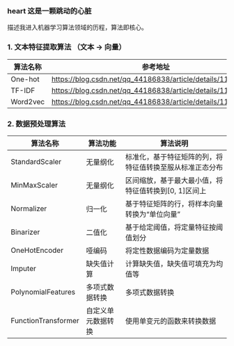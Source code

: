 ### heart 这是一颗跳动的心脏

描述我进入机器学习算法领域的历程，算法即核心。

### 1. 文本特征提取算法 （文本 -> 向量）
| 算法名称 | 参考地址 |
| --- | --- |
| One-hot | https://blog.csdn.net/qq_44186838/article/details/118425070 |
| TF-IDF | https://blog.csdn.net/qq_44186838/article/details/118425070 |
| Word2vec | https://blog.csdn.net/qq_44186838/article/details/118425070 |


### 2. 数据预处理算法
| 算法名称 | 算法功能 | 算法说明 |
| --- | --- | --- |
| StandardScaler | 无量纲化 | 标准化，基于特征矩阵的列，将特征值转换至服从标准正态分布 |
| MinMaxScaler | 无量纲化 | 区间缩放，基于最大最小值，将特征值转换到[0, 1]区间上 |
| Normalizer | 归一化 | 基于特征矩阵的行，将样本向量转换为“单位向量” |
| Binarizer | 二值化 | 基于给定阈值，将定量特征按阈值划分 |
| OneHotEncoder | 哑编码 | 将定性数据编码为定量数据 |
| Imputer | 缺失值计算 | 计算缺失值，缺失值可填充为均值等 |
| PolynomialFeatures | 多项式数据转换 | 多项式数据转换 |
| FunctionTransformer | 自定义单元数据转换 | 使用单变元的函数来转换数据 |
